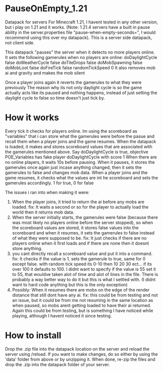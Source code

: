 # PauseOnEmpty_1.21
Datapack for servers
For Minecraft 1.21, I havent tested in any other version, but i play on 1.21 and it works.
(Note: 1.21.4 servers have a built in pause ability in the server.properties file "pause-when-empty-seconds=", I would recommend using this over my datapack).
This is a server side datapack, not client side.

This datapack "pauses" the server when it detects no more players online. It sets the following gamerules when no players are online:
doDaylightCycle false
doWeatherCycle false
doTileDrops false
doMobSpawning false
doMobLoot false
doFireTick false
randomTickSpeed 0
It also removes mob ai and gravity and makes the mob silent

Once a player joins again it reverts the gamerules to what they were previously
The reason why its not only daylight cycle is so the game actually acts like its paused and nothing happens, instead of just setting the daylight cycle to false so time doesn't just tick by.

# How it works
Every tick it checks for players online.
Im using the scoreboard as "variables" that i can store what the gamerules were before the pasue and recall them when a player joins and the game resumes.
When the datapack is loaded, it makes and stores scoreboard values that are associated with the gamerules mentioned above. Say doDaylightCycle is true, objective POE_Variables has fake player doDaylightCycle with score 1
When there are no online players, it waits 10s before pausing. When it pauses, it stores the gamerules once again just incase anything changed, then it sets the gamerules to false and changes mob data.
When a player joins and the game resumes, it checks what the values are int he scoreboard and sets the gamerules accordingly. 1 for true, 0 for false   


The issues i ran into when making it were:
1. When the player joins, it tried to return the ai before any mobs are loaded.
   fix: It waits a second or so for the player to actually load the world then it returns mob data.
2. When the server initially starts, the gamerules were false (because there was most likely no players online before the server stopped), so when the scoreboard values are stored, it stores false values into the scoreboard and when it resumes, it sets the gamerules to false instead of what they were supposed to be.
   fix: It just checks if there are no players online when it first loads and if there are none then it doesnt store anything.
3. you cant directly recall a scoreboard value and put it into a command.
   fix: It checks if the value is 1, sets the gamerule to true, same for 0 except false. with random tick speed its 0-10 then 10 20 30 ect... if its over 100 it defaults to 100. I didnt want to specify if the value is 55 set it to 55, that wouldve taken alot of time and alot of lines in the file. There is probably a way better way to do it but this is what I settled with. (I didnt want to hard code anything but this is the only exception)
4. Possibly: When it resumes there are mobs on the edge of the render distance that still dont have any ai.
   fix: this could be from testing and not an issue, but it could be from me not resuming in the same location as when paused, so mobs arent getting loaded to have their ai returned. Again this could be from testing, but is something I have noticed while playing, although I havent noticed it since testing.



# How to install
Drop the .zip file into the datapack location on the server and reload the server using /reload.
If you want to make changes, do so either by using the 'data' folder from above or by unzipping it. When done, re-zip the files and drop the .zip into the datapack folder of your server.

